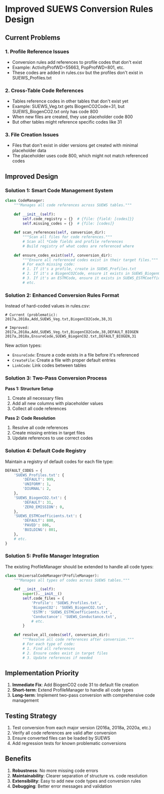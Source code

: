 # Improved SUEWS Conversion Rules Design

## Current Problems

### 1. Profile Reference Issues
- Conversion rules add references to profile codes that don't exist
- Example: ActivityProfWD=55663, PopProfWD=801, etc.
- These codes are added in rules.csv but the profiles don't exist in SUEWS_Profiles.txt

### 2. Cross-Table Code References
- Tables reference codes in other tables that don't exist yet
- Example: SUEWS_Veg.txt gets BiogenCO2Code=31, but SUEWS_BiogenCO2.txt only has code 800
- When new files are created, they use placeholder code 800
- But other tables might reference specific codes like 31

### 3. File Creation Issues
- Files that don't exist in older versions get created with minimal placeholder data
- The placeholder uses code 800, which might not match referenced codes

## Improved Design

### Solution 1: Smart Code Management System

```python
class CodeManager:
    """Manages all code references across SUEWS tables."""
    
    def __init__(self):
        self.code_registry = {}  # {file: {field: [codes]}}
        self.missing_codes = {}  # {file: [codes]}
        
    def scan_references(self, conversion_dir):
        """Scan all files for code references."""
        # Scan all *Code fields and profile references
        # Build registry of what codes are referenced where
        
    def ensure_codes_exist(self, conversion_dir):
        """Ensure all referenced codes exist in their target files."""
        # For each missing code:
        # 1. If it's a profile, create in SUEWS_Profiles.txt
        # 2. If it's a BiogenCO2Code, ensure it exists in SUEWS_BiogenCO2.txt
        # 3. If it's an ESTMCode, ensure it exists in SUEWS_ESTMCoefficients.txt
        # etc.
```

### Solution 2: Enhanced Conversion Rules Format

Instead of hard-coded values in rules.csv:
```csv
# Current (problematic):
2017a,2018a,Add,SUEWS_Veg.txt,BiogenCO2Code,38,31

# Improved:
2017a,2018a,Add,SUEWS_Veg.txt,BiogenCO2Code,38,DEFAULT_BIOGEN
2017a,2018a,EnsureCode,SUEWS_BiogenCO2.txt,DEFAULT_BIOGEN,31
```

New action types:
- `EnsureCode`: Ensure a code exists in a file before it's referenced
- `CreateFile`: Create a file with proper default entries
- `LinkCode`: Link codes between tables

### Solution 3: Two-Pass Conversion Process

**Pass 1: Structure Setup**
1. Create all necessary files
2. Add all new columns with placeholder values
3. Collect all code references

**Pass 2: Code Resolution**
1. Resolve all code references
2. Create missing entries in target files
3. Update references to use correct codes

### Solution 4: Default Code Registry

Maintain a registry of default codes for each file type:

```python
DEFAULT_CODES = {
    'SUEWS_Profiles.txt': {
        'DEFAULT': 999,
        'UNIFORM': 1,
        'DIURNAL': 2,
    },
    'SUEWS_BiogenCO2.txt': {
        'DEFAULT': 31,
        'ZERO_EMISSION': 0,
    },
    'SUEWS_ESTMCoefficients.txt': {
        'DEFAULT': 800,
        'PAVED': 806,
        'BUILDING': 801,
    },
    # etc.
}
```

### Solution 5: Profile Manager Integration

The existing ProfileManager should be extended to handle all code types:

```python
class UniversalCodeManager(ProfileManager):
    """Manages all types of codes across SUEWS tables."""
    
    def __init__(self):
        super().__init__()
        self.code_files = {
            'Profile': 'SUEWS_Profiles.txt',
            'BiogenCO2': 'SUEWS_BiogenCO2.txt',
            'ESTM': 'SUEWS_ESTMCoefficients.txt',
            'Conductance': 'SUEWS_Conductance.txt',
            # etc.
        }
    
    def resolve_all_codes(self, conversion_dir):
        """Resolve all code references after conversion."""
        # For each type of code:
        # 1. Find all references
        # 2. Ensure codes exist in target files
        # 3. Update references if needed
```

## Implementation Priority

1. **Immediate Fix**: Add BiogenCO2 code 31 to default file creation
2. **Short-term**: Extend ProfileManager to handle all code types
3. **Long-term**: Implement two-pass conversion with comprehensive code management

## Testing Strategy

1. Test conversion from each major version (2016a, 2018a, 2020a, etc.)
2. Verify all code references are valid after conversion
3. Ensure converted files can be loaded by SUEWS
4. Add regression tests for known problematic conversions

## Benefits

1. **Robustness**: No more missing code errors
2. **Maintainability**: Clearer separation of structure vs. code resolution
3. **Extensibility**: Easy to add new code types and conversion rules
4. **Debugging**: Better error messages and validation
